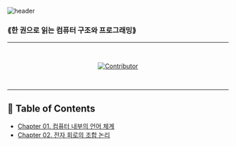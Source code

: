 ![header](https://capsule-render.vercel.app/api?type=wave&color=auto&height=400&section=header&text=computer-study&fontSize=80)

### ⟪한 권으로 읽는 컴퓨터 구조와 프로그래밍⟫

---

<div align=center>

<br>
  
[![Contributor](https://contrib.rocks/image?repo=seoulsaram/computer-study)](https://github.com/seoulsaram/computer-study/graphs/contributors)

<br>
  
</div>

---

## 📝 Table of Contents

- [Chapter 01. 컴퓨터 내부의 언어 체계](Chapter01/README.md)
- [Chapter 02. 전자 회로의 조합 논리](Chapter02/README.md)
